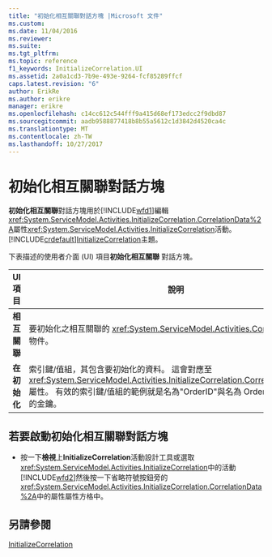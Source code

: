```yaml
---
title: "初始化相互關聯對話方塊 |Microsoft 文件"
ms.custom: 
ms.date: 11/04/2016
ms.reviewer: 
ms.suite: 
ms.tgt_pltfrm: 
ms.topic: reference
f1_keywords: InitializeCorrelation.UI
ms.assetid: 2a0a1cd3-7b9e-493e-9264-fcf85289ffcf
caps.latest.revision: "6"
author: ErikRe
ms.author: erikre
manager: erikre
ms.openlocfilehash: c14cc612c544fff9a415d68ef173edcc2f9dbd87
ms.sourcegitcommit: aadb9588877418b8b55a5612c1d3842d4520ca4c
ms.translationtype: MT
ms.contentlocale: zh-TW
ms.lasthandoff: 10/27/2017
---
```

# <a name="initialize-correlation-dialog-box"></a>初始化相互關聯對話方塊
**初始化相互關聯**對話方塊用於[!INCLUDE[wfd1](../workflow-designer/includes/wfd1_md.md)]編輯<xref:System.ServiceModel.Activities.InitializeCorrelation.CorrelationData%2A>屬性<xref:System.ServiceModel.Activities.InitializeCorrelation>活動。 [!INCLUDE[crdefault](../test/includes/crdefault_md.md)][InitializeCorrelation](../workflow-designer/initializecorrelation-activity-designer.md)主題。  
  
 下表描述的使用者介面 (UI) 項目**初始化相互關聯** 對話方塊。  
  
|UI 項目|說明|  
|----------------|-----------------|  
|**相互關聯**|要初始化之相互關聯的 <xref:System.ServiceModel.Activities.CorrelationHandle> 物件。|  
|**在初始化**|索引鍵/值組，其包含要初始化的資料。 這會對應至 <xref:System.ServiceModel.Activities.InitializeCorrelation.CorrelationData%2A> 屬性。 有效的索引鍵/值組的範例就是名為"OrderID"與名為 OrderID 的變數配對的金鑰。|  
  
## <a name="to-launch-the-initialize-correlation-dialog-box"></a>若要啟動初始化相互關聯對話方塊  
  
-   按一下**檢視**上**InitializeCorrelation**活動設計工具或選取<xref:System.ServiceModel.Activities.InitializeCorrelation>中的活動[!INCLUDE[wfd2](../workflow-designer/includes/wfd2_md.md)]然後按一下省略符號按鈕旁的 <xref:System.ServiceModel.Activities.InitializeCorrelation.CorrelationData%2A>中的屬性屬性方格中。  
  
## <a name="see-also"></a>另請參閱  
 [InitializeCorrelation](../workflow-designer/initializecorrelation-activity-designer.md)